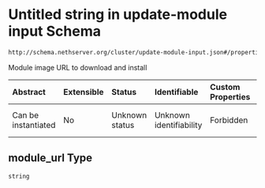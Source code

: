 # Untitled string in update-module input Schema

```txt
http://schema.nethserver.org/cluster/update-module-input.json#/properties/module_url
```

Module image URL to download and install

| Abstract            | Extensible | Status         | Identifiable            | Custom Properties | Additional Properties | Access Restrictions | Defined In                                                                           |
| :------------------ | :--------- | :------------- | :---------------------- | :---------------- | :-------------------- | :------------------ | :----------------------------------------------------------------------------------- |
| Can be instantiated | No         | Unknown status | Unknown identifiability | Forbidden         | Allowed               | none                | [update-module-input.json*](cluster/update-module-input.json "open original schema") |

## module_url Type

`string`
